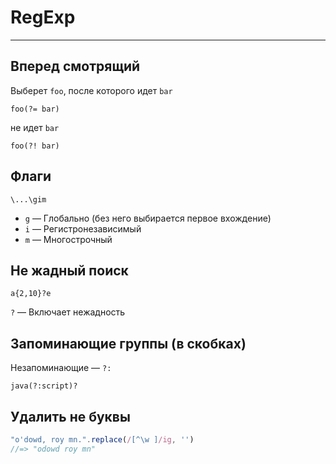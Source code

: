 # RegExp

----

## Вперед смотрящий
Выберет `foo`, после которого идет `bar`
```
foo(?= bar)
```
не идет `bar`
```
foo(?! bar)
```



## Флаги
```
\...\gim
```
- `g` — Глобально (без него выбирается первое вхождение)
- `i` — Регистронезависимый
- `m` — Многострочный



## Не жадный поиск
```
a{2,10}?e
```
`?` — Включает нежадность



## Запоминающие группы (в скобках)
Незапоминающие — `?:`
```
java(?:script)?
```



## Удалить не буквы
```js
"o'dowd, roy mn.".replace(/[^\w ]/ig, '')
//=> "odowd roy mn"
```

